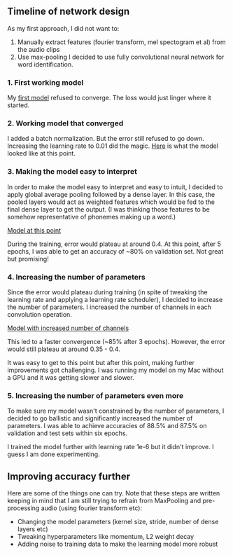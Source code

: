 ## Timeline of network design

As my first approach, I did not want to:
1) Manually extract features (fourier transform, mel spectogram et al) from the audio clips
2) Use max-pooling
I decided to use fully convolutional neural network for word identification.

### 1. First working model

My [first model](https://github.com/vinsis/speech-commands-recognition/blob/b92911b51f021bf7258545a0f46ad2aee713896d/model.py) refused to converge. The loss would just linger where it started.

### 2. Working model that converged

I added a batch normalization. But the error still refused to go down. Increasing the learning rate to 0.01 did the magic. [Here](https://github.com/vinsis/speech-commands-recognition/blob/d0497bf66f701bc0f3633f55bc54af2b77b724b5/model.py) is what the model looked like at this point.

### 3. Making the model easy to interpret

In order to make the model easy to interpret and easy to intuit, I decided to apply global average pooling followed by a dense layer. In this case, the pooled layers would act as weighted features which would be fed to the final dense layer to get the output. (I was thinking those features to be somehow representative of phonemes making up a word.)

[Model at this point](https://github.com/vinsis/speech-commands-recognition/blob/8e4f8a0e26932a89bf8b43149a8e0516b22c431d/model.py)

During the training, error would plateau at around 0.4. At this point, after 5 epochs, I was able to get an accuracy of ~80% on validation set. Not great but promising!

### 4. Increasing the number of parameters

Since the error would plateau during training (in spite of tweaking the learning rate and applying a learning rate scheduler), I decided to increase the number of parameters. I increased the number of channels in each convolution operation.

[Model with increased number of channels](https://github.com/vinsis/speech-commands-recognition/blob/d2c238933c514887dc01baf93c6c53d2528c7669/model.py)

This led to a faster convergence (~85% after 3 epochs). However, the error would still plateau at around 0.35 - 0.4.

It was easy to get to this point but after this point, making further improvements got challenging. I was running my model on my Mac without a GPU and it was getting slower and slower.

### 5. Increasing the number of parameters even more

To make sure my model wasn't constrained by the number of parameters, I decided to go ballistic and significantly increased the number of parameters. I was able to achieve accuracies of 88.5% and 87.5% on validation and test sets within six epochs.

I trained the model further with learning rate 1e-6 but it didn't improve. I guess I am done experimenting.

## Improving accuracy further

Here are some of the things one can try. Note that these steps are written keeping in mind that I am still trying to refrain from MaxPooling and  pre-processing audio (using fourier transform etc):

* Changing the model parameters (kernel size, stride, number of dense layers etc)
* Tweaking hyperparameters like momentum, L2 weight decay
* Adding noise to training data to make the learning model more robust